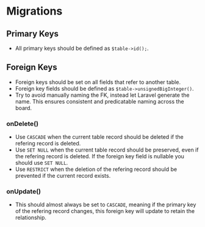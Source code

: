 # Migrations
## Primary Keys
- All primary keys should be defined as `$table->id();`.

## Foreign Keys
- Foreign keys should be set on all fields that refer to another table.
- Foreign key fields should be defined as `$table->unsignedBigInteger()`.
- Try to avoid manually naming the FK, instead let Laravel generate the name. This ensures consistent and predicatable naming across the board.

### onDelete()
- Use `CASCADE` when the current table record should be deleted if the refering record is deleted.
- Use `SET NULL` when the current table record should be preserved, even if the refering record is deleted. If the foreign key field is nullable you should use `SET NULL`.
- Use `RESTRICT` when the deletion of the refering record should be prevented if the current record exists.

### onUpdate()
- This should almost always be set to `CASCADE`, meaning if the primary key of the refering record changes, this foreign key will update to retain the relationship.
